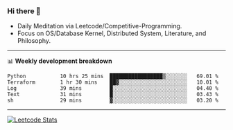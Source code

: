 ### Hi there 👋
* Daily Meditation via Leetcode/Competitive-Programming.
* Focus on OS/Database Kernel, Distributed System, Literature, and Philosophy.

-------

📊 **Weekly development breakdown**
<!--START_SECTION:waka-->

```text
Python           10 hrs 25 mins  █████████████████▒░░░░░░░   69.01 %
Terraform        1 hr 30 mins    ██▓░░░░░░░░░░░░░░░░░░░░░░   10.01 %
Log              39 mins         █░░░░░░░░░░░░░░░░░░░░░░░░   04.40 %
Text             31 mins         █░░░░░░░░░░░░░░░░░░░░░░░░   03.43 %
sh               29 mins         ▓░░░░░░░░░░░░░░░░░░░░░░░░   03.20 %
```

<!--END_SECTION:waka-->

-------

[![Leetcode Stats](https://leetcard.jacoblin.cool/hzhang413?font=Fira+Mono)](https://leetcode.com/hzhang413)
<!-- ![image](./cyberpunk-ghost-in-the-shell.gif)
![image](./gis-archive.png) -->
